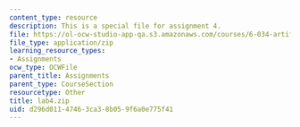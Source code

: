 ```yaml
---
content_type: resource
description: This is a special file for assignment 4.
file: https://ol-ocw-studio-app-qa.s3.amazonaws.com/courses/6-034-artificial-intelligence-fall-2010/d296d01147463ca38b059f6a0e775f41_lab4.zip
file_type: application/zip
learning_resource_types:
- Assignments
ocw_type: OCWFile
parent_title: Assignments
parent_type: CourseSection
resourcetype: Other
title: lab4.zip
uid: d296d011-4746-3ca3-8b05-9f6a0e775f41
---
```


